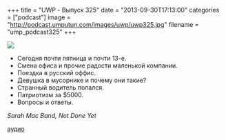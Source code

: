 +++
title = "UWP - Выпуск 325"
date = "2013-09-30T17:13:00"
categories = ["podcast"]
image = "http://podcast.umputun.com/images/uwp/uwp325.jpg"
filename = "ump_podcast325"
+++

![](https://podcast.umputun.com/images/uwp/uwp325.jpg)

- Сегодня почти пятница и почти 13-е.
- Смена офиса и прочие радости маленькой компании.
- Поездка в русский оффис.
- Девушка в мусорнике и почему они такие?
- Странный водитель попался.
- Патриотизм за $5000.
- Вопросы и ответы.

_Sarah Mac Band, Not Done Yet_

[аудио](https://podcast.umputun.com/media/ump_podcast325.mp3)
<audio src="https://podcast.umputun.com/media/ump_podcast325.mp3" preload="none"></audio>